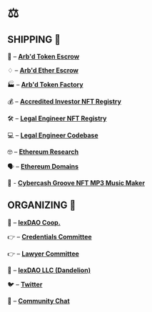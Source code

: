 # ⚖️

## SHIPPING 🚢

🔐 – [**Arb'd Token Escrow**](https://lexdao.club/) 

♢ – [**Arb'd Ether Escrow**](https://github.com/lexDAO/LEE) 

🏭 – [**Arb'd Token Factory**](https://github.com/lexDAO/Personal-Tokens/blob/master/contracts/lexDAOPersonalTokenFactory.sol) 

💰 – [**Accredited Investor NFT Registry**](https://github.com/lexDAO/AIT) 

🛠️ – [**Legal Engineer NFT Registry**](https://etherscan.io/token/0xba2e37f18b647f19aa2e48581729fc4d0131b270) 

💻 – [**Legal Engineer Codebase**](https://github.com/lexDAO)

🤓 – [**Ethereum Research**](https://uniswap.info/token/0x180819c2a7d12d0b24fb7a3a4e001fcde32d95de)

🗣️ – [**Ethereum Domains**](https://app.ens.domains/name/lexdao.eth)

🎵 - [**Cybercash Groove NFT MP3 Music Maker**](https://etherscan.io/dapp/0x6c4b3511d46fa72a15401f3488578ce384f9dad6)

## ORGANIZING 🧘

🏦 – [**lexDAO Coop.**](https://mainnet.aragon.org/#/lexdao) 

👉 – [**Credentials Committee**](https://mainnet.aragon.org/#/lexdaocred) 

👉 – [**Lawyer Committee**](https://mainnet.aragon.org/#/lexdaolawyer) 

🌼 – [**lexDAO LLC (Dandelion)**](https://mainnet.aragon.org/#/939f24465226c77e8b9416aee3b4ed4bcd68b45a02ae4c0dfafaf6a65b740511)

🐦 – [**Twitter**](https://twitter.com/lex_DAO)

💬 – [**Community Chat**](http://13.59.183.200:3000/home)
